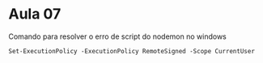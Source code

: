 # Aula 07

Comando para resolver o erro de script do nodemon no windows
```
Set-ExecutionPolicy -ExecutionPolicy RemoteSigned -Scope CurrentUser
```